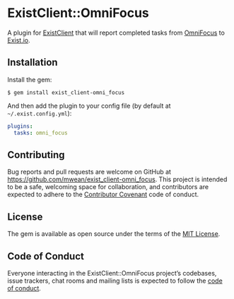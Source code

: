 # ExistClient::OmniFocus

A plugin for [ExistClient](https://github.com/mwean/exist_client) that will report completed tasks from [OmniFocus](https://www.omnigroup.com/omnifocus) to [Exist.io](https://exist.io/?referred_by=matthewweanmwean).

## Installation

Install the gem:

    $ gem install exist_client-omni_focus

And then add the plugin to your config file (by default at `~/.exist.config.yml`):

```yaml
plugins:
  tasks: omni_focus
```

## Contributing

Bug reports and pull requests are welcome on GitHub at https://github.com/mwean/exist_client-omni_focus. This project is intended to be a safe, welcoming space for collaboration, and contributors are expected to adhere to the [Contributor Covenant](http://contributor-covenant.org) code of conduct.

## License

The gem is available as open source under the terms of the [MIT License](https://opensource.org/licenses/MIT).

## Code of Conduct

Everyone interacting in the ExistClient::OmniFocus project’s codebases, issue trackers, chat rooms and mailing lists is expected to follow the [code of conduct](https://github.com/mwean/exist_client-omni_focus/blob/master/CODE_OF_CONDUCT.md).
